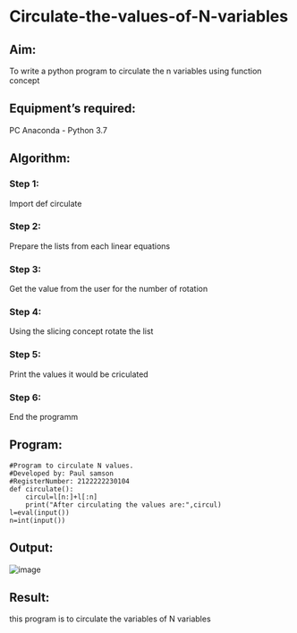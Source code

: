 # Circulate-the-values-of-N-variables
## Aim:
To write a python program to circulate the n variables using function concept
## Equipment’s required:
PC
Anaconda - Python 3.7
## Algorithm: 
### Step 1:
Import def circulate 
### Step 2:
Prepare the lists from each linear equations 
### Step 3:
Get the value from the user for the number of rotation 
### Step 4:
Using the slicing concept rotate the list 
### Step 5:
Print the values it would be criculated 
### Step 6:
End the programm
## Program:
```
#Program to circulate N values.
#Developed by: Paul samson
#RegisterNumber: 2122222230104
def circulate(): 
    circul=l[n:]+l[:n]
    print("After circulating the values are:",circul)
l=eval(input())
n=int(input())
```
## Output:
![image](https://github.com/paulsamson18/Circulate-the-values-of-N-variables/assets/119405794/58720a67-f6a3-4d5d-9f07-a42e0364ce50)


## Result:
this program is to circulate the variables of N variables
